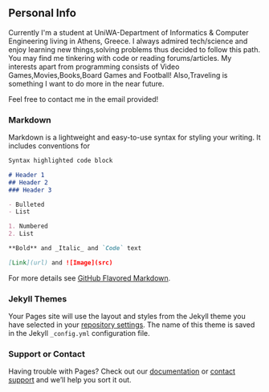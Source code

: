 ## Personal Info

Currently I'm a student at UniWA-Department of Informatics & Computer Engineering living in Athens, Greece.
I always admired tech/science and enjoy learning new things,solving problems thus decided to follow this path. You may find me tinkering with code or reading forums/articles.
My interests apart from programming consists of Video Games,Movies,Books,Board Games and Football!
Also,Traveling is something I want to do more in the near future.

Feel free to contact me in the email provided!

### Markdown

Markdown is a lightweight and easy-to-use syntax for styling your writing. It includes conventions for

```markdown
Syntax highlighted code block

# Header 1
## Header 2
### Header 3

- Bulleted
- List

1. Numbered
2. List

**Bold** and _Italic_ and `Code` text

[Link](url) and ![Image](src)
```

For more details see [GitHub Flavored Markdown](https://guides.github.com/features/mastering-markdown/).

### Jekyll Themes

Your Pages site will use the layout and styles from the Jekyll theme you have selected in your [repository settings](https://github.com/ChrisV26/ChrisV26.github.io/settings). The name of this theme is saved in the Jekyll `_config.yml` configuration file.

### Support or Contact

Having trouble with Pages? Check out our [documentation](https://help.github.com/categories/github-pages-basics/) or [contact support](https://github.com/contact) and we’ll help you sort it out.
